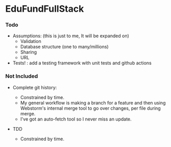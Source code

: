 # EduFundFullStack



### Todo
- Assumptions: (this is just to me, It will be expanded on)
  - Validation
  - Database structure (one to many/millions)
  - Sharing
  - URL
- Tests! : add a testing framework with unit tests and github actions


### Not Included
- Complete git history:
  - Constrained by time.
  - My general workflow is making a branch for a feature and then using Webstorm's internal merge tool to go over changes, per file during merge. 
  - I've got an auto-fetch tool so I never miss an update.
  
- TDD 
  - Constrained by time.

  
